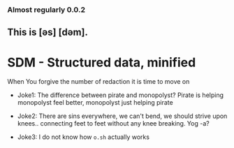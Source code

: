 ### Almost regularly 0.0.2
## This is [əs] [dəm]. 
# SDM - Structured data, minified

When You forgive the number of redaction it is time to move on

* Joke1: 
The difference between pirate and monopolyst? Pirate is helping monopolyst feel better, monopolyst just helping pirate

* Joke2:
There are sins everywhere, we can't bend, we should strive upon knees.. 
connecting feet to feet without any knee breaking.
Yog -a?

* Joke3: I do not know how ```o.sh``` actually works